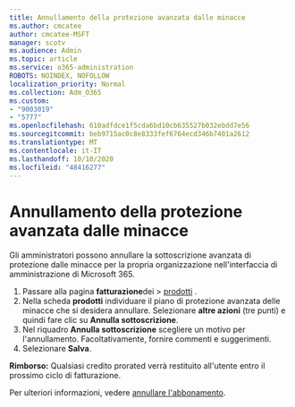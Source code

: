 ```yaml
---
title: Annullamento della protezione avanzata dalle minacce
ms.author: cmcatee
author: cmcatee-MSFT
manager: scotv
ms.audience: Admin
ms.topic: article
ms.service: o365-administration
ROBOTS: NOINDEX, NOFOLLOW
localization_priority: Normal
ms.collection: Adm_O365
ms.custom:
- "9003019"
- "5777"
ms.openlocfilehash: 610adfdce1f5cda6bd10cb635527b032ebdd7e56
ms.sourcegitcommit: beb9715ac0c8e8333fef6764ecd346b7401a2612
ms.translationtype: MT
ms.contentlocale: it-IT
ms.lasthandoff: 10/10/2020
ms.locfileid: "48416277"
---
```

# <a name="cancel-advanced-threat-protection"></a>Annullamento della protezione avanzata dalle minacce

Gli amministratori possono annullare la sottoscrizione avanzata di protezione dalle minacce per la propria organizzazione nell'interfaccia di amministrazione di Microsoft 365.

1. Passare alla pagina **fatturazione**dei  >  [prodotti](https://go.microsoft.com/fwlink/p/?linkid=842054) .
2. Nella scheda **prodotti** individuare il piano di protezione avanzata delle minacce che si desidera annullare. Selezionare **altre azioni** (tre punti) e quindi fare clic su **Annulla sottoscrizione**.
3. Nel riquadro **Annulla sottoscrizione** scegliere un motivo per l'annullamento. Facoltativamente, fornire commenti e suggerimenti.
4. Selezionare **Salva**.

**Rimborso:** Qualsiasi credito prorated verrà restituito all'utente entro il prossimo ciclo di fatturazione.

Per ulteriori informazioni, vedere [annullare l'abbonamento](https://docs.microsoft.com/microsoft-365/commerce/subscriptions/cancel-your-subscription).